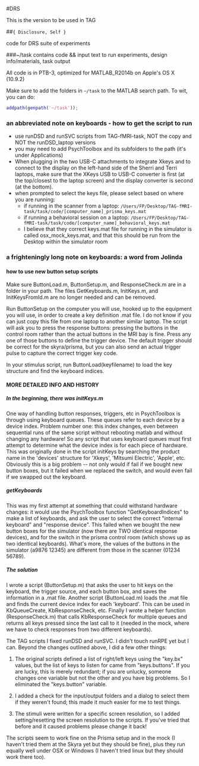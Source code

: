 #DRS  

This is the version to be used in TAG

##`{ Disclosure, Self }`

code for DRS suite of experiments  

###~/task
contains code && input text to run experiments, design info/materials, task output  

All code is in PTB-3, optimized for MATLAB_R2014b on Apple's OS X (10.9.2)  

Make sure to add the folders in `~/task` to the MATLAB search path. To wit, you can do:  

```matlab
addpath(genpath('~/task'));
```

### an abbreviated note on keyboards - how to get the script to run
* use runDSD and runSVC scripts from TAG-fMRI-task, NOT the copy and NOT the runDSD_laptop versions
* you may need to add PsychToolbox and its subfolders to the path (it's under Applications)
* When plugging in the two USB-C attachments to integrate Xkeys and to connect to the display on the left-hand side of the Sherri and Terri laptops, make sure that the XKeys USB to USB-C converter is first (at the top/closest to the laptop screen) and the display converter is second (at the bottom). 
* when prompted to select the keys file, please select based on where you are running: 
	* if running in the scanner from a laptop: `/Users/FP/Desktop/TAG-fMRI-task/task/code/[computer_name]_prisma_keys.mat` 
	* if running a behavioral session on a laptop: `/Users/FP/Desktop/TAG-fMRI-task/task/code/[computer_name]_behavioral_keys.mat`
	* I believe that they correct keys.mat file for running in the simulator is called osx_mock_keys.mat, and that this should be run from the Desktop within the simulator room

### a frighteningly long note on keyboards: a word from Jolinda 

#### how to use new button setup scripts

Make sure ButtonLoad.m, ButtonSetup.m, and ResponseCheck.m are in a folder in your path. The files GetKeyboards.m, InitKeys.m, and InitKeysFromId.m are no longer needed and can be removed.

Run ButtonSetup on the computer you will use, hooked up to the equipment you will use, in order to create a key definition .mat file. I do not know if you can just copy this file from one laptop to another similar laptop. The script will ask you to press the response buttons: pressing the buttons in the control room rather than the actual buttons in the MRI bay is fine. Press any one of those buttons to define the trigger device. The default trigger should be correct for the skyra/prisma, but you can also send an actual trigger pulse to capture the correct trigger key code.

In your stimulus script, run ButtonLoad(keyfilename) to load the key structure and find the keyboard indices.

#### MORE DETAILED INFO AND HISTORY

##### In the beginning, there was initKeys.m

One way of handling button responses, triggers, etc in PsychToolbox is through using keyboard queues. These queues refer to each device by a device index. Problem number one: this index changes, even between sequential runs of the same script without rebooting matlab and without changing any hardware! So any script that uses keyboard queues must first attempt to determine what the device index is for each piece of hardware. This was originally done in the script initKeys by searching the product name in the 'devices' structure for 'Xkeys', 'Mitsumi Electric', 'Apple', etc. Obviously this is a big problem -- not only would if fail if we bought new button boxes, but it failed when we replaced the switch, and would even fail if we swapped out the keyboard. 

##### getKeyboards

This was my first attempt at something that could withstand hardware changes: it would use the PsychToolbox function "GetKeyboardIndices" to make a list of keyboards, and ask the user to select the correct "internal keyboard" and "response device". This failed when we bought the new button boxes for the simulator (now there are TWO identical response devices), and for the switch in the prisma control room (which shows up as two identical keyboards). What's more, the values of the buttons in the simulator (a9876 12345) are different from those in the scanner (01234 56789).

##### The solution

I wrote a script (ButtonSetup.m) that asks the user to hit keys on the keyboard, the trigger source, and each button box, and saves the information in a .mat file. Another script (ButtonLoad.m) loads the .mat file and finds the current device index for each 'keyboard'. This can be used in KbQueueCreate, KbResponseCheck, etc. Finally I wrote a helper function (ResponseCheck.m) that calls KbResponseCheck for multiple queues and returns all keys pressed since the last call to it (needed in the mock, where we have to check responses from two different keyboards).

The TAG scripts
I fixed runDSD and runSVC. I didn't touch runRPE yet but I can. Beyond the changes outlined above, I did a few other things:

1. The original scripts defined a list of right/left keys using the "key.bx" values, but the list of keys to listen for came from "keys.buttons". If you are lucky, this is merely redundant; if you are unlucky, someone changes one variable but not the other and you have big problems. So I eliminated the "keys.button" variable.

2. I added a check for the input/output folders and a dialog to select them if they weren't found; this made it much easier for me to test things.

3. The stimuli were written for a specific screen resolution, so I added setting/resetting the screen resolution to the scripts. If you've tried that before and it caused problems please change it back!

The scripts seem to work fine on the Prisma setup and in the mock (I haven't tried them at the Skyra yet but they should be fine), plus they run equally well under OSX or Windows (I haven't tried linux but they should work there too).
